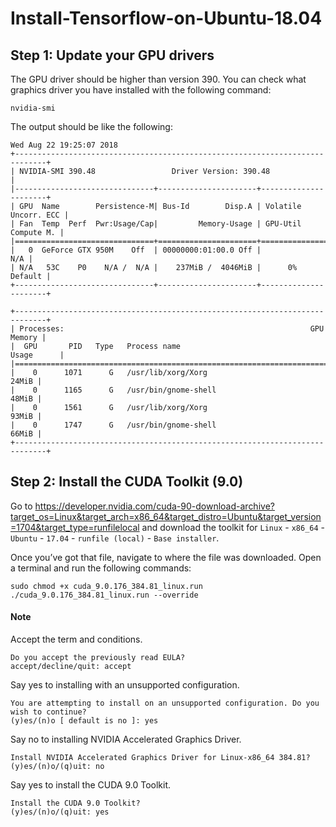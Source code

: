 # Install-Tensorflow-on-Ubuntu-18.04

## Step 1: Update your GPU drivers

The GPU driver should be higher than version 390. You can check what graphics driver you have installed with the following command:

```
nvidia-smi
```

The output should be like the following:

```
Wed Aug 22 19:25:07 2018 
+-----------------------------------------------------------------------------+
| NVIDIA-SMI 390.48                 Driver Version: 390.48                    |
|-------------------------------+----------------------+----------------------+
| GPU  Name        Persistence-M| Bus-Id        Disp.A | Volatile Uncorr. ECC |
| Fan  Temp  Perf  Pwr:Usage/Cap|         Memory-Usage | GPU-Util  Compute M. |
|===============================+======================+======================|
|   0  GeForce GTX 950M    Off  | 00000000:01:00.0 Off |                  N/A |
| N/A   53C    P0    N/A /  N/A |    237MiB /  4046MiB |      0%      Default |
+-------------------------------+----------------------+----------------------+
                                                                               
+-----------------------------------------------------------------------------+
| Processes:                                                       GPU Memory |
|  GPU       PID   Type   Process name                             Usage      |
|=============================================================================|
|    0      1071      G   /usr/lib/xorg/Xorg                            24MiB |
|    0      1165      G   /usr/bin/gnome-shell                          48MiB |
|    0      1561      G   /usr/lib/xorg/Xorg                            93MiB |
|    0      1747      G   /usr/bin/gnome-shell                          66MiB |
+-----------------------------------------------------------------------------+
```

## Step 2: Install the CUDA Toolkit (9.0)


Go to https://developer.nvidia.com/cuda-90-download-archive?target_os=Linux&target_arch=x86_64&target_distro=Ubuntu&target_version=1704&target_type=runfilelocal and download the toolkit for `Linux` - `x86_64` - `Ubuntu` - `17.04` - `runfile (local)` - `Base installer`.

Once you’ve got that file, navigate to where the file was downloaded. Open a terminal and run the following commands:


```
sudo chmod +x cuda_9.0.176_384.81_linux.run
./cuda_9.0.176_384.81_linux.run --override
```

#### Note
Accept the term and conditions.
```
Do you accept the previously read EULA?
accept/decline/quit: accept
```

Say yes to installing with an unsupported configuration.
```
You are attempting to install on an unsupported configuration. Do you wish to continue?
(y)es/(n)o [ default is no ]: yes
```

Say no to installing NVIDIA Accelerated Graphics Driver.
```
Install NVIDIA Accelerated Graphics Driver for Linux-x86_64 384.81?
(y)es/(n)o/(q)uit: no
```

Say yes to install the CUDA 9.0 Toolkit.
```
Install the CUDA 9.0 Toolkit?
(y)es/(n)o/(q)uit: yes
```
